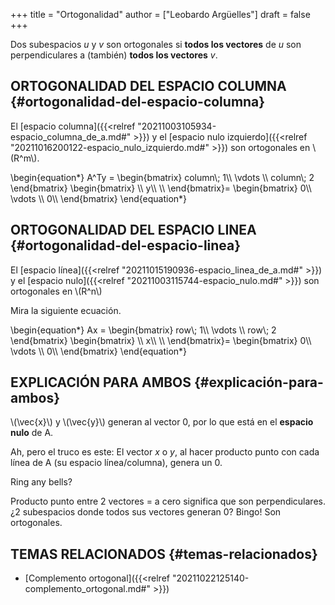 +++
title = "Ortogonalidad"
author = ["Leobardo Argüelles"]
draft = false
+++

Dos subespacios _u_ y _v_ son ortogonales si **todos los vectores** de _u_
son perpendiculares a (también) **todos los vectores** _v_.


## ORTOGONALIDAD DEL ESPACIO COLUMNA {#ortogonalidad-del-espacio-columna}

El [espacio columna]({{<relref "20211003105934-espacio_columna_de_a.md#" >}}) y el [espacio nulo izquierdo]({{<relref "20211016200122-espacio_nulo_izquierdo.md#" >}}) son ortogonales en \\(R^m\\).

\begin{equation\*}
A^Ty =
\begin{bmatrix}
column\\; 1\\\\
\vdots \\\\
column\\; 2
\end{bmatrix}
\begin{bmatrix}
\\\ y\\\ \\\\
\end{bmatrix}=
\begin{bmatrix}
0\\\\
\vdots \\\\
0\\\\
\end{bmatrix}
\end{equation\*}


## ORTOGONALIDAD DEL ESPACIO LINEA {#ortogonalidad-del-espacio-linea}

El [espacio línea]({{<relref "20211015190936-espacio_linea_de_a.md#" >}}) y el [espacio nulo]({{<relref "20211003115744-espacio_nulo.md#" >}}) son ortogonales en \\(R^n\\)

Mira la siguiente ecuación.

\begin{equation\*}
Ax =
\begin{bmatrix}
row\\; 1\\\\
\vdots \\\\
row\\; 2
\end{bmatrix}
\begin{bmatrix}
\\\ x\\\ \\\\
\end{bmatrix}=
\begin{bmatrix}
0\\\\
\vdots \\\\
0\\\\
\end{bmatrix}
\end{equation\*}


## EXPLICACIÓN PARA AMBOS {#explicación-para-ambos}

\\(\vec{x}\\) y \\(\vec{y}\\) generan al vector 0, por lo que está en el **espacio nulo** de A.

Ah, pero el truco es este: El vector _x_ o _y_, al hacer producto punto con cada línea de A (su espacio línea/columna), genera un 0.

Ring any bells?

Producto punto entre 2 vectores = a cero significa que son perpendiculares.
¿2 subespacios donde todos sus vectores generan 0? Bingo! Son ortogonales.


## TEMAS RELACIONADOS {#temas-relacionados}

-   [Complemento ortogonal]({{<relref "20211022125140-complemento_ortogonal.md#" >}})
